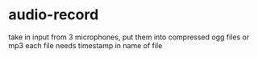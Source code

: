 # audio-record
take in input from 3 microphones, put them into compressed ogg files or mp3 
each file needs timestamp in name of file
